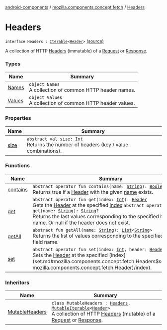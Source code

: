 [android-components](../../index.md) / [mozilla.components.concept.fetch](../index.md) / [Headers](./index.md)

# Headers

`interface Headers : `[`Iterable`](https://kotlinlang.org/api/latest/jvm/stdlib/kotlin.collections/-iterable/index.html)`<`[`Header`](../-header/index.md)`>` [(source)](https://github.com/mozilla-mobile/android-components/blob/master/components/concept/fetch/src/main/java/mozilla/components/concept/fetch/Headers.kt#L12)

A collection of HTTP [Headers](./index.md) (immutable) of a [Request](../-request/index.md) or [Response](../-response/index.md).

### Types

| Name | Summary |
|---|---|
| [Names](-names/index.md) | `object Names`<br>A collection of common HTTP header names. |
| [Values](-values/index.md) | `object Values`<br>A collection of common HTTP header values. |

### Properties

| Name | Summary |
|---|---|
| [size](size.md) | `abstract val size: `[`Int`](https://kotlinlang.org/api/latest/jvm/stdlib/kotlin/-int/index.html)<br>Returns the number of headers (key / value combinations). |

### Functions

| Name | Summary |
|---|---|
| [contains](contains.md) | `abstract operator fun contains(name: `[`String`](https://kotlinlang.org/api/latest/jvm/stdlib/kotlin/-string/index.html)`): `[`Boolean`](https://kotlinlang.org/api/latest/jvm/stdlib/kotlin/-boolean/index.html)<br>Returns true if a [Header](../-header/index.md) with the given [name](contains.md#mozilla.components.concept.fetch.Headers$contains(kotlin.String)/name) exists. |
| [get](get.md) | `abstract operator fun get(index: `[`Int`](https://kotlinlang.org/api/latest/jvm/stdlib/kotlin/-int/index.html)`): `[`Header`](../-header/index.md)<br>Gets the [Header](../-header/index.md) at the specified [index](get.md#mozilla.components.concept.fetch.Headers$get(kotlin.Int)/index).`abstract operator fun get(name: `[`String`](https://kotlinlang.org/api/latest/jvm/stdlib/kotlin/-string/index.html)`): `[`String`](https://kotlinlang.org/api/latest/jvm/stdlib/kotlin/-string/index.html)`?`<br>Returns the last values corresponding to the specified header field name. Or null if the header does not exist. |
| [getAll](get-all.md) | `abstract fun getAll(name: `[`String`](https://kotlinlang.org/api/latest/jvm/stdlib/kotlin/-string/index.html)`): `[`List`](https://kotlinlang.org/api/latest/jvm/stdlib/kotlin.collections/-list/index.html)`<`[`String`](https://kotlinlang.org/api/latest/jvm/stdlib/kotlin/-string/index.html)`>`<br>Returns the list of values corresponding to the specified header field name. |
| [set](set.md) | `abstract operator fun set(index: `[`Int`](https://kotlinlang.org/api/latest/jvm/stdlib/kotlin/-int/index.html)`, header: `[`Header`](../-header/index.md)`): `[`Unit`](https://kotlinlang.org/api/latest/jvm/stdlib/kotlin/-unit/index.html)<br>Sets the [Header](../-header/index.md) at the specified [index](set.md#mozilla.components.concept.fetch.Headers$set(kotlin.Int, mozilla.components.concept.fetch.Header)/index). |

### Inheritors

| Name | Summary |
|---|---|
| [MutableHeaders](../-mutable-headers/index.md) | `class MutableHeaders : `[`Headers`](./index.md)`, `[`MutableIterable`](https://kotlinlang.org/api/latest/jvm/stdlib/kotlin.collections/-mutable-iterable/index.html)`<`[`Header`](../-header/index.md)`>`<br>A collection of HTTP [Headers](./index.md) (mutable) of a [Request](../-request/index.md) or [Response](../-response/index.md). |
